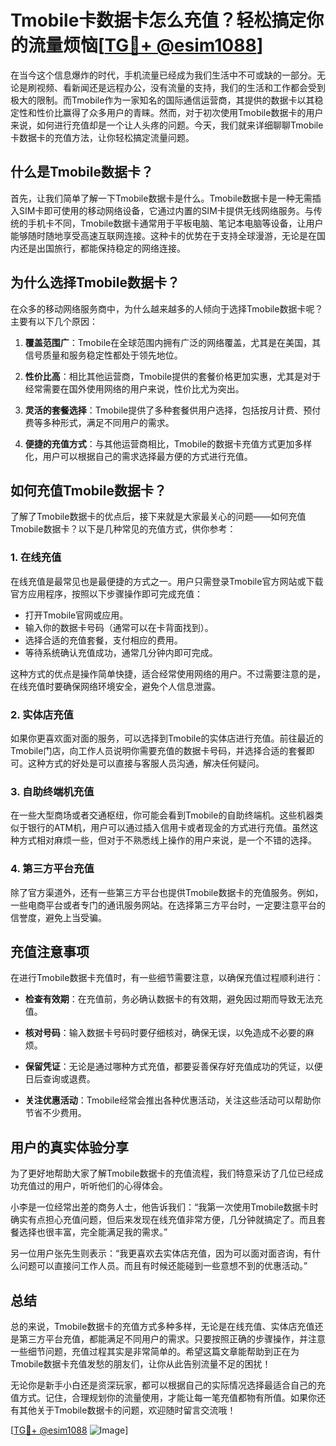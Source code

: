 # Tmobile卡数据卡怎么充值？轻松搞定你的流量烦恼[[TG💪+ @esim1088](https://t.me/s/esim1088)]

在当今这个信息爆炸的时代，手机流量已经成为我们生活中不可或缺的一部分。无论是刷视频、看新闻还是远程办公，没有流量的支持，我们的生活和工作都会受到极大的限制。而Tmobile作为一家知名的国际通信运营商，其提供的数据卡以其稳定性和性价比赢得了众多用户的青睐。然而，对于初次使用Tmobile数据卡的用户来说，如何进行充值却是一个让人头疼的问题。今天，我们就来详细聊聊Tmobile卡数据卡的充值方法，让你轻松搞定流量问题。

## 什么是Tmobile数据卡？

首先，让我们简单了解一下Tmobile数据卡是什么。Tmobile数据卡是一种无需插入SIM卡即可使用的移动网络设备，它通过内置的SIM卡提供无线网络服务。与传统的手机卡不同，Tmobile数据卡通常用于平板电脑、笔记本电脑等设备，让用户能够随时随地享受高速互联网连接。这种卡的优势在于支持全球漫游，无论是在国内还是出国旅行，都能保持稳定的网络连接。

## 为什么选择Tmobile数据卡？

在众多的移动网络服务商中，为什么越来越多的人倾向于选择Tmobile数据卡呢？主要有以下几个原因：

1. **覆盖范围广**：Tmobile在全球范围内拥有广泛的网络覆盖，尤其是在美国，其信号质量和服务稳定性都处于领先地位。
   
2. **性价比高**：相比其他运营商，Tmobile提供的套餐价格更加实惠，尤其是对于经常需要在国外使用网络的用户来说，性价比尤为突出。

3. **灵活的套餐选择**：Tmobile提供了多种套餐供用户选择，包括按月计费、预付费等多种形式，满足不同用户的需求。

4. **便捷的充值方式**：与其他运营商相比，Tmobile的数据卡充值方式更加多样化，用户可以根据自己的需求选择最方便的方式进行充值。

## 如何充值Tmobile数据卡？

了解了Tmobile数据卡的优点后，接下来就是大家最关心的问题——如何充值Tmobile数据卡？以下是几种常见的充值方式，供你参考：

### 1. 在线充值

在线充值是最常见也是最便捷的方式之一。用户只需登录Tmobile官方网站或下载官方应用程序，按照以下步骤操作即可完成充值：

- 打开Tmobile官网或应用。
- 输入你的数据卡号码（通常可以在卡背面找到）。
- 选择合适的充值套餐，支付相应的费用。
- 等待系统确认充值成功，通常几分钟内即可完成。

这种方式的优点是操作简单快捷，适合经常使用网络的用户。不过需要注意的是，在线充值时要确保网络环境安全，避免个人信息泄露。

### 2. 实体店充值

如果你更喜欢面对面的服务，可以选择到Tmobile的实体店进行充值。前往最近的Tmobile门店，向工作人员说明你需要充值的数据卡号码，并选择合适的套餐即可。这种方式的好处是可以直接与客服人员沟通，解决任何疑问。

### 3. 自助终端机充值

在一些大型商场或者交通枢纽，你可能会看到Tmobile的自助终端机。这些机器类似于银行的ATM机，用户可以通过插入信用卡或者现金的方式进行充值。虽然这种方式相对麻烦一些，但对于不熟悉线上操作的用户来说，是一个不错的选择。

### 4. 第三方平台充值

除了官方渠道外，还有一些第三方平台也提供Tmobile数据卡的充值服务。例如，一些电商平台或者专门的通讯服务网站。在选择第三方平台时，一定要注意平台的信誉度，避免上当受骗。

## 充值注意事项

在进行Tmobile数据卡充值时，有一些细节需要注意，以确保充值过程顺利进行：

- **检查有效期**：在充值前，务必确认数据卡的有效期，避免因过期而导致无法充值。
  
- **核对号码**：输入数据卡号码时要仔细核对，确保无误，以免造成不必要的麻烦。

- **保留凭证**：无论是通过哪种方式充值，都要妥善保存好充值成功的凭证，以便日后查询或退费。

- **关注优惠活动**：Tmobile经常会推出各种优惠活动，关注这些活动可以帮助你节省不少费用。

## 用户的真实体验分享

为了更好地帮助大家了解Tmobile数据卡的充值流程，我们特意采访了几位已经成功充值过的用户，听听他们的心得体会。

小李是一位经常出差的商务人士，他告诉我们：“我第一次使用Tmobile数据卡时确实有点担心充值问题，但后来发现在线充值非常方便，几分钟就搞定了。而且套餐选择也很丰富，完全能满足我的需求。”

另一位用户张先生则表示：“我更喜欢去实体店充值，因为可以面对面咨询，有什么问题可以直接问工作人员。而且有时候还能碰到一些意想不到的优惠活动。”

## 总结

总的来说，Tmobile数据卡的充值方式多种多样，无论是在线充值、实体店充值还是第三方平台充值，都能满足不同用户的需求。只要按照正确的步骤操作，并注意一些细节问题，充值过程其实是非常简单的。希望这篇文章能帮助到正在为Tmobile数据卡充值发愁的朋友们，让你从此告别流量不足的困扰！

无论你是新手小白还是资深玩家，都可以根据自己的实际情况选择最适合自己的充值方式。记住，合理规划你的流量使用，才能让每一笔充值都物有所值。如果你还有其他关于Tmobile数据卡的问题，欢迎随时留言交流哦！

[[TG💪+ @esim1088](https://t.me/s/esim1088) ![Image](https://i.postimg.cc/4NQfJmqS/Snipaste-2025-05-13-00-14-12.png)]